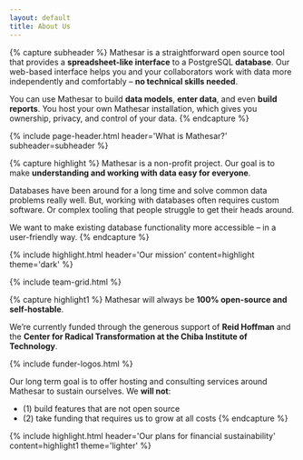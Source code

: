 ```yaml
---
layout: default
title: About Us
---
```


{% capture subheader %}
Mathesar is a straightforward open source tool that provides a **spreadsheet-like interface** to a PostgreSQL **database**. Our web-based interface helps you and your collaborators work with data more independently and comfortably – **no technical skills needed**.

You can use Mathesar to build **data models**, **enter data**, and even **build reports**. You host your own Mathesar installation, which gives you ownership, privacy, and control of your data.
{% endcapture %}

{% include page-header.html
header='What is Mathesar?'
subheader=subheader
%}

{% capture highlight %}
Mathesar is a non-profit project. Our goal is to make **understanding and working with data easy for everyone**.

Databases have been around for a long time and solve common data problems really well. But, working with databases often requires custom software. Or complex tooling that people struggle to get their heads around.

We want to make existing database functionality more accessible – in a user-friendly way.
{% endcapture %}

{% include highlight.html header='Our mission' content=highlight theme='dark' %}

{% include team-grid.html %}

{% capture highlight1 %}
Mathesar will always be **100% open-source and self-hostable**.

We’re currently funded through the generous support of **Reid Hoffman** and the **Center for Radical Transformation at the Chiba Institute of Technology**.

{% include funder-logos.html %}

Our long term goal is to offer hosting and consulting services around Mathesar to sustain ourselves. We **will not**:

- (1) build features that are not open source
- (2) take funding that requires us to grow at all costs
{% endcapture %}

{% include highlight.html header='Our plans for financial sustainability' content=highlight1 theme='lighter' %}
